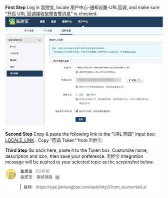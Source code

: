 
**First Step** Log in 监控宝, locate 用户中心-通知设置-URL回调, and make sure "开启 URL 回调接收故障告警消息" is checked.
![](../images/inte-guide/sample-jiankongbao.png)

**Second Step** Copy & paste the following link to the "URL 回调" input box: [LOCALE_LINK](#) . Copy "回调 Token" from 监控宝.

**Third Step** Go back here, paste it to the Token box. Customize name, description and icon, then save your preference.
监控宝 integration message will be pushed to your selected topic as the screenshot below.
![](../images/inte-guide/notice-jiankongbao.png)
